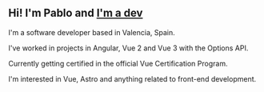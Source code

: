 ## Hi! I'm Pablo and [I'm a dev](http://pablo.is-a.dev)

I'm a software developer based in Valencia, Spain.

I've worked in projects in Angular, Vue 2 and Vue 3 with the Options API.

Currently getting certified in the official Vue Certification Program.

I'm interested in Vue, Astro and anything related to front-end development.
